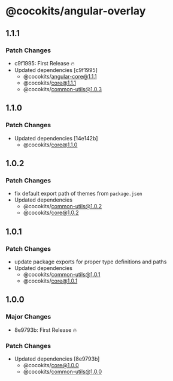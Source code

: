 # @cocokits/angular-overlay

## 1.1.1

### Patch Changes

- c9f1995: First Release 🔥
- Updated dependencies [c9f1995]
  - @cocokits/angular-core@1.1.1
  - @cocokits/core@1.1.1
  - @cocokits/common-utils@1.0.3

## 1.1.0

### Patch Changes

- Updated dependencies [14e142b]
  - @cocokits/core@1.1.0

## 1.0.2

### Patch Changes

- fix default export path of themes from `package.json`
- Updated dependencies
  - @cocokits/common-utils@1.0.2
  - @cocokits/core@1.0.2

## 1.0.1

### Patch Changes

- update package exports for proper type definitions and paths
- Updated dependencies
  - @cocokits/common-utils@1.0.1
  - @cocokits/core@1.0.1

## 1.0.0

### Major Changes

- 8e9793b: First Release 🔥

### Patch Changes

- Updated dependencies [8e9793b]
  - @cocokits/core@1.0.0
  - @cocokits/common-utils@1.0.0

